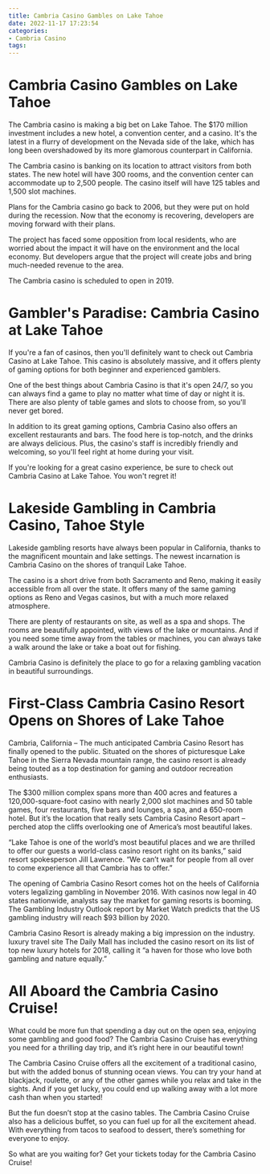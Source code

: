 ```yaml
---
title: Cambria Casino Gambles on Lake Tahoe
date: 2022-11-17 17:23:54
categories:
- Cambria Casino
tags:
---
```



#  Cambria Casino Gambles on Lake Tahoe

The Cambria casino is making a big bet on Lake Tahoe. The $170 million investment includes a new hotel, a convention center, and a casino. It's the latest in a flurry of development on the Nevada side of the lake, which has long been overshadowed by its more glamorous counterpart in California.

The Cambria casino is banking on its location to attract visitors from both states. The new hotel will have 300 rooms, and the convention center can accommodate up to 2,500 people. The casino itself will have 125 tables and 1,500 slot machines.

Plans for the Cambria casino go back to 2006, but they were put on hold during the recession. Now that the economy is recovering, developers are moving forward with their plans.

The project has faced some opposition from local residents, who are worried about the impact it will have on the environment and the local economy. But developers argue that the project will create jobs and bring much-needed revenue to the area.

The Cambria casino is scheduled to open in 2019.

#  Gambler's Paradise: Cambria Casino at Lake Tahoe

If you're a fan of casinos, then you'll definitely want to check out Cambria Casino at Lake Tahoe. This casino is absolutely massive, and it offers plenty of gaming options for both beginner and experienced gamblers.

One of the best things about Cambria Casino is that it's open 24/7, so you can always find a game to play no matter what time of day or night it is. There are also plenty of table games and slots to choose from, so you'll never get bored.

In addition to its great gaming options, Cambria Casino also offers an excellent restaurants and bars. The food here is top-notch, and the drinks are always delicious. Plus, the casino's staff is incredibly friendly and welcoming, so you'll feel right at home during your visit.

If you're looking for a great casino experience, be sure to check out Cambria Casino at Lake Tahoe. You won't regret it!

#  Lakeside Gambling in Cambria Casino, Tahoe Style 

Lakeside gambling resorts have always been popular in California, thanks to the magnificent mountain and lake settings. The newest incarnation is Cambria Casino on the shores of tranquil Lake Tahoe.

The casino is a short drive from both Sacramento and Reno, making it easily accessible from all over the state. It offers many of the same gaming options as Reno and Vegas casinos, but with a much more relaxed atmosphere.

There are plenty of restaurants on site, as well as a spa and shops. The rooms are beautifully appointed, with views of the lake or mountains. And if you need some time away from the tables or machines, you can always take a walk around the lake or take a boat out for fishing.

Cambria Casino is definitely the place to go for a relaxing gambling vacation in beautiful surroundings.

#  First-Class Cambria Casino Resort Opens on Shores of Lake Tahoe 

Cambria, California – The much anticipated Cambria Casino Resort has finally opened to the public. Situated on the shores of picturesque Lake Tahoe in the Sierra Nevada mountain range, the casino resort is already being touted as a top destination for gaming and outdoor recreation enthusiasts.

The $300 million complex spans more than 400 acres and features a 120,000-square-foot casino with nearly 2,000 slot machines and 50 table games, four restaurants, five bars and lounges, a spa, and a 650-room hotel. But it’s the location that really sets Cambria Casino Resort apart – perched atop the cliffs overlooking one of America’s most beautiful lakes.

“Lake Tahoe is one of the world’s most beautiful places and we are thrilled to offer our guests a world-class casino resort right on its banks,” said resort spokesperson Jill Lawrence. “We can’t wait for people from all over to come experience all that Cambria has to offer.”

The opening of Cambria Casino Resort comes hot on the heels of California voters legalizing gambling in November 2016. With casinos now legal in 40 states nationwide, analysts say the market for gaming resorts is booming. The Gambling Industry Outlook report by Market Watch predicts that the US gambling industry will reach $93 billion by 2020.

Cambria Casino Resort is already making a big impression on the industry. luxury travel site The Daily Mall has included the casino resort on its list of top new luxury hotels for 2018, calling it “a haven for those who love both gambling and nature equally.”

#  All Aboard the Cambria Casino Cruise!

What could be more fun that spending a day out on the open sea, enjoying some gambling and good food? The Cambria Casino Cruise has everything you need for a thrilling day trip, and it’s right here in our beautiful town!

The Cambria Casino Cruise offers all the excitement of a traditional casino, but with the added bonus of stunning ocean views. You can try your hand at blackjack, roulette, or any of the other games while you relax and take in the sights. And if you get lucky, you could end up walking away with a lot more cash than when you started!

But the fun doesn’t stop at the casino tables. The Cambria Casino Cruise also has a delicious buffet, so you can fuel up for all the excitement ahead. With everything from tacos to seafood to dessert, there’s something for everyone to enjoy.

So what are you waiting for? Get your tickets today for the Cambria Casino Cruise!